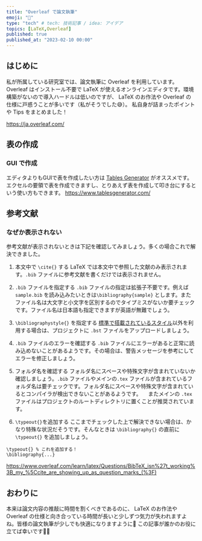 ```yaml
---
title: "Overleaf で論文執筆"
emoji: "🌿"
type: "tech" # tech: 技術記事 / idea: アイデア
topics: [LaTeX,Overleaf]
published: true
published_at: "2023-02-10 00:00"
---
```

## はじめに
私が所属している研究室では、論文執筆に Overleaf を利用しています。Overleaf はインストール不要で LaTeX が使えるオンラインエディタです。環境構築がないので導入ハードルは低いのですが、 LaTeX のお作法や Overleaf の仕様に戸惑うことが多いです（私がそうでした😅）。
私自身が詰まったポイントや Tips をまとめました！

https://ja.overleaf.com/

<!-- ## 日本語の利用 -->

## 表の作成
### GUI で作成
エディタよりもGUIで表を作成したい方は [Tables Generator](https://www.tablesgenerator.com/) がオススメです。エクセルの要領で表を作成できますし、とりあえず表を作成して叩き台にするという使い方もできます。
https://www.tablesgenerator.com/

## 参考文献
### なぜか表示されない
参考文献が表示されないときは下記を確認してみましょう。多くの場合これで解決できました。
1. 本文中で `\cite{}` する
LaTeX では本文中で参照した文献のみ表示されます。`.bib` ファイルに参考文献を書くだけでは表示されません。

2. `.bib` ファイルを指定する
`.bib` ファイルの指定は拡張子不要です。例えば `sample.bib` を読み込みたいときは`\bibliography{sample}` とします。またファイル名は大文字と小文字を区別するのでタイプミスがないか要チェックです。ファイル名は日本語も指定できますが英語が無難でしょう。

3. `\bibliographystyle{}` を指定する
[標準で搭載されているスタイル](https://www.overleaf.com/learn/latex/Questions/Which_BibTeX_Styles_are_Available_on_Overleaf%3F)以外を利用する場合は、プロジェクトに `.bst` ファイルをアップロードしましょう。

4. `.bib` ファイルのエラーを確認する
`.bib` ファイルにエラーがあると正常に読み込めないことがあるようです。その場合は、警告メッセージを参考にしてエラーを修正しましょう。

5. フォルダ名を確認する
フォルダ名にスペースや特殊文字が含まれていないか確認しましょう。`.bib` ファイルやメインの`.tex` ファイルが含まれているフォルダ名は要チェックです。フォルダ名にスペースや特殊文字が含まれているとコンパイラが検出できないことがあるようです。
　またメインの `.tex` ファイルはプロジェクトのルートディレクトリに置くことが推奨されています。

6. `\typeout{}`を追加する
ここまでチェックした上で解決できない場合は、かなり特殊な状況だそうです。そんなときは `\bibliography{}` の直前に `\typeout{}` を追加しましょう。
```
\typeout{} % これを追加する！
\bibliography{...}
```

https://www.overleaf.com/learn/latex/Questions/BibTeX_isn%27t_working%3B_my_%5Ccite_are_showing_up_as_question_marks_(%3F)

## おわりに
本来は論文内容の推敲に時間を割くべきであるのに、 LaTeX のお作法や Overleaf の仕様と向き合っている時間が長いと少しずつ気力が失われますよね。皆様の論文執筆が少しでも快適になりますように🤞
この記事が誰かのお役に立てば幸いです🙇‍♂️